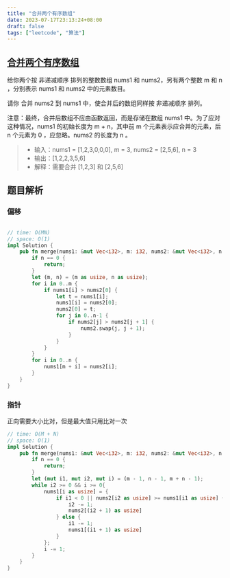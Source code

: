 ```yaml
---
title: "合并两个有序数组"
date: 2023-07-17T23:13:24+08:00
draft: false
tags: ["leetcode", "算法"]
---
```


## [合并两个有序数组](https://leetcode.cn/problems/merge-sorted-array/)

给你两个按 非递减顺序 排列的整数数组 nums1 和 nums2，另有两个整数 m 和 n ，分别表示 nums1 和 nums2 中的元素数目。

请你 合并 nums2 到 nums1 中，使合并后的数组同样按 非递减顺序 排列。

注意：最终，合并后数组不应由函数返回，而是存储在数组 nums1 中。为了应对这种情况，nums1 的初始长度为 m + n，其中前 m 个元素表示应合并的元素，后 n 个元素为 0 ，应忽略。nums2 的长度为 n 。

>- 输入：nums1 = [1,2,3,0,0,0], m = 3, nums2 = [2,5,6], n = 3
>- 输出：[1,2,2,3,5,6]
>- 解释：需要合并 [1,2,3] 和 [2,5,6] 

## 题目解析

### 偏移

```rust

// time: O(MN)
// space: O(1)
impl Solution {
    pub fn merge(nums1: &mut Vec<i32>, m: i32, nums2: &mut Vec<i32>, n: i32) {
        if n == 0 {
            return;
        }
        let (m, n) = (m as usize, n as usize);
        for i in 0..m {
            if nums1[i] > nums2[0] {
                let t = nums1[i];
                nums1[i] = nums2[0];
                nums2[0] = t;
                for j in 0..n-1 {
                    if nums2[j] > nums2[j + 1] {
                        nums2.swap(j, j + 1);
                    }
                }
            }
        }
        for i in 0..n {
            nums1[m + i] = nums2[i];
        }
    }
}
```

### 指针 

正向需要大小比对，但是最大值只用比对一次

```rust
// time: O(M + N)
// space: O(1)
impl Solution {
    pub fn merge(nums1: &mut Vec<i32>, m: i32, nums2: &mut Vec<i32>, n: i32) {
        if n == 0 {
            return;
        }
        let (mut i1, mut i2, mut i) = (m - 1, n - 1, m + n - 1);
        while i2 >= 0 && i >= 0{
            nums1[i as usize] = {
                if i1 < 0 || nums2[i2 as usize] >= nums1[i1 as usize] {
                    i2 -= 1;
                    nums2[(i2 + 1) as usize]
                } else {
                    i1 -= 1;
                    nums1[(i1 + 1) as usize]
                }
            };
            i -= 1;
        }
    }
}
```

